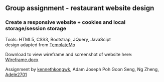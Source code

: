 ## Group assignment - restaurant website design
### Create a responsive website + cookies and local storage/session storage
Tools: HTML5, CSS3, Bootstrap, JQuery, JavaScipt <br />
design adapted from [TemplateMo](https://templatemo.com)

Download to view wireframe and screenshot of website here:
[Wireframe.docx](https://github.com/Adele2701/Front-end-development/blob/main/Wireframe.docx)

Assignment by [kennethkongwk](https://github.com/kennethkongwk), Adam Joseph Poh Goon Seng, Ng Zheng, [Adele2701](https://github.com/Adele2701)
